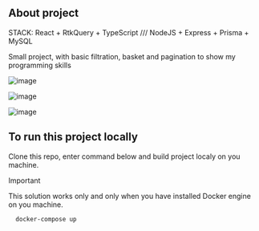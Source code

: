 ## About project

STACK: React + RtkQuery + TypeScript /// NodeJS + Express + Prisma + MySQL

Small project, with basic filtration, basket and pagination to show my programming skills

![image](https://github.com/b1on1kkk/bamper_dyplom/assets/114521829/2cbe9f8c-cb3e-4a34-a793-6989a9611ab3)

![image](https://github.com/b1on1kkk/bamper_dyplom/assets/114521829/70ef15f5-2a28-4f2e-a69d-d2875f435307)

![image](https://github.com/b1on1kkk/bamper_dyplom/assets/114521829/b548330a-341e-4084-8a5c-fe6d4ef4b883)

## To run this project locally

Clone this repo, enter command below and build project localy on you machine. 

> [!IMPORTANT]
>
> This solution works only and only when you have installed Docker engine on you machine.

```cmd
  docker-compose up
```
